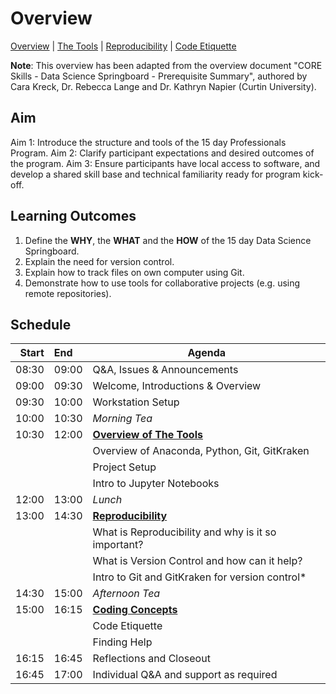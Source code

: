 # Overview

[Overview](./00_overview.md) |
[The Tools](./01_tools.md) |
[Reproducibility](./02_reproducibility.md) |
[Code Etiquette](./03_code_etiquette.md)

**Note**: This overview has been adapted from the overview document "CORE Skills - Data Science Springboard - Prerequisite Summary", authored by Cara Kreck, Dr. Rebecca Lange and Dr. Kathryn Napier (Curtin University).

## Aim

Aim 1: Introduce the structure and tools of the 15 day Professionals Program.
Aim 2: Clarify participant expectations and desired outcomes of the program.
Aim 3: Ensure participants have local access to software, and develop a shared skill base and technical familiarity ready for program kick-off.

## Learning Outcomes

1. Define the **WHY**, the **WHAT** and the **HOW** of the 15 day Data Science Springboard.
2. Explain the need for version control.
3. Explain how to track files on own computer using Git.
4. Demonstrate how to use tools for collaborative projects (e.g. using remote repositories).

## Schedule

| Start | End   | Agenda                                              |
| -----:|:----- | --------------------------------------------------- |
| 08:30 | 09:00 | Q&A, Issues & Announcements                         |
| 09:00 | 09:30 | Welcome, Introductions & Overview                   |
| 09:30 | 10:00 | Workstation Setup                                   |
| 10:00 | 10:30 | *Morning Tea*                                       |
| 10:30 | 12:00 | [**Overview of The Tools**]                         |
|       |       | Overview of Anaconda, Python, Git, GitKraken        |
|       |       | Project Setup                                       |
|       |       | Intro to Jupyter Notebooks                          |
| 12:00 | 13:00 | *Lunch*                                             |
| 13:00 | 14:30 | [**Reproducibility**]                               |
|       |       | What is Reproducibility and why is it so important? |
|       |       | What is Version Control and how can it help?        |
|       |       | Intro to Git and GitKraken for version control*     |
| 14:30 | 15:00 | *Afternoon Tea*                                     |
| 15:00 | 16:15 | [**Coding Concepts**]                               |
|       |       | Code Etiquette                                      |
|       |       | Finding Help                                        |
| 16:15 | 16:45 | Reflections and Closeout                            |
| 16:45 | 17:00 | Individual Q&A and support as required              |


[**Overview of The Tools**]: ./01_tools.md

[**Reproducibility**]: ./02_reproducibility.md

[**Coding Concepts**]: ./03_code_etiquette.md
